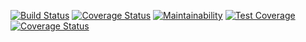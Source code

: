 [![Build Status](https://travis-ci.org/CeoFred/wayfarer.svg?branch=develop)](https://travis-ci.org/CeoFred/wayfarer) [![Coverage Status](https://coveralls.io/repos/github/CeoFred/wayfarer/badge.svg?branch=develop)](https://coveralls.io/github/CeoFred/wayfarer?branch=develop)
[![Maintainability](https://api.codeclimate.com/v1/badges/0974f444ba52683e3b09/maintainability)](https://codeclimate.com/github/CeoFred/wayfarer/maintainability)
[![Test Coverage](https://api.codeclimate.com/v1/badges/0974f444ba52683e3b09/test_coverage)](https://codeclimate.com/github/CeoFred/wayfarer/test_coverage)[![Coverage Status](https://coveralls.io/repos/github/CeoFred/wayfarer/badge.svg)](https://coveralls.io/github/CeoFred/wayfarer)